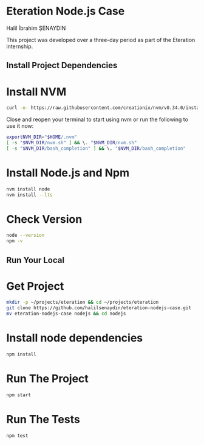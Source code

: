 # Eteration Node.js Case

Halil İbrahim ŞENAYDIN

This project was developed over a three-day period as part of the Eteration internship.

## Install Project Dependencies

# Install NVM
```bash
curl -o- https://raw.githubusercontent.com/creationix/nvm/v0.34.0/install.sh | bash
```

Close and reopen your terminal to start using nvm or run the following to use it now:
```bash
exportNVM_DIR="$HOME/.nvm"
[ -s "$NVM_DIR/nvm.sh" ] && \. "$NVM_DIR/nvm.sh"
[ -s "$NVM_DIR/bash_completion" ] && \. "$NVM_DIR/bash_completion"
```

# Install Node.js and Npm
```bash
nvm install node
nvm install --lts
```

# Check Version
```bash
node --version
npm -v
```

## Run Your Local

# Get Project
```bash
mkdir -p ~/projects/eteration && cd ~/projects/eteration
git clone https://github.com/halilsenaydin/eteration-nodejs-case.git
mv eteration-nodejs-case nodejs && cd nodejs
```

# Install node dependencies
```bash
npm install
```

# Run The Project
```bash
npm start
```

# Run The Tests
```bash
npm test
```
